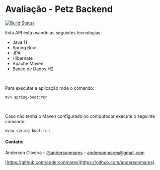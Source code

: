 # Avaliação - Petz Backend

[![Build Status](https://travis-ci.org/andersonmares/petz-backend.svg?branch=master)](https://travis-ci.org/andersonmares/petz-backend)

Esta API está usando as seguintes tecnologias:

* Java 11
* Spring Boot
* JPA
* Hibernate
* Apache Maven
* Banco de Dados H2

<br>

Para executar a aplicação rode o comando: 
```
mvn spring-boot:run
```
<br>

Caso não tenha o Maven configurado no computador execute o seguinte comando:  
```
mvnw spring-boot:run
```


#### Contato:
Anderson Oliveira – [@andersonmares](https://twitter.com/dbader_org) – andersonmares@gmail.com

[https://github.com/andersonmares](https://github.com/andersonmares)